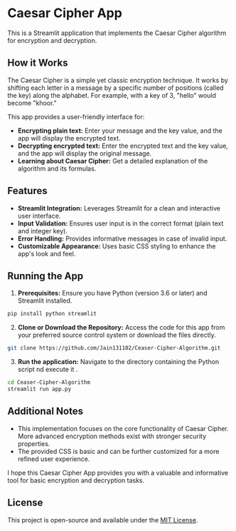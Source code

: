 # Caesar Cipher App

This is a Streamlit application that implements the Caesar Cipher algorithm for encryption and decryption.

## How it Works

The Caesar Cipher is a simple yet classic encryption technique. It works by shifting each letter in a message by a specific number of positions (called the key) along the alphabet. For example, with a key of 3, "hello" would become "khoor."

This app provides a user-friendly interface for:

* **Encrypting plain text:** Enter your message and the key value, and the app will display the encrypted text.
* **Decrypting encrypted text:** Enter the encrypted text and the key value, and the app will display the original message.
* **Learning about Caesar Cipher:** Get a detailed explanation of the algorithm and its formulas.

## Features

* **Streamlit Integration:** Leverages Streamlit for a clean and interactive user interface.
* **Input Validation:** Ensures user input is in the correct format (plain text and integer key).
* **Error Handling:** Provides informative messages in case of invalid input.
* **Customizable Appearance:** Uses basic CSS styling to enhance the app's look and feel.

## Running the App

1. **Prerequisites:** 
Ensure you have Python (version 3.6 or later) and Streamlit installed. 
```bash
pip install python streamlit
```
2. **Clone or Download the Repository:** 
Access the code for this app from your preferred source control system or download the files directly.
```bash
git clone https://github.com/Jain131102/Ceaser-Cipher-Algorithm.git
``` 
3. **Run the application:** 
Navigate to the directory containing the Python script nd execute it .
```bash
cd Ceaser-Cipher-Algorithm
streamlit run app.py
```

## Additional Notes

* This implementation focuses on the core functionality of Caesar Cipher. More advanced encryption methods exist with stronger security properties.
* The provided CSS is basic and can be further customized for a more refined user experience.

I hope this Caesar Cipher App provides you with a valuable and informative tool for basic encryption and decryption tasks.

## License

This project is open-source and available under the [MIT License](https://opensource.org/licenses/MIT).

